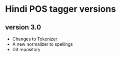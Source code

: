 # Hindi POS tagger versions

## version 3.0
* Changes to Tokenizer
* A new normalizer to spellings
* Git repository
